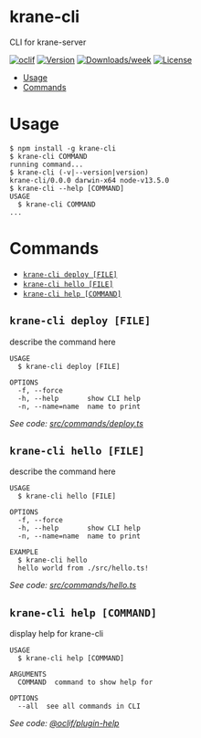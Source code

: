 krane-cli
=========

CLI for krane-server

[![oclif](https://img.shields.io/badge/cli-oclif-brightgreen.svg)](https://oclif.io)
[![Version](https://img.shields.io/npm/v/krane-cli.svg)](https://npmjs.org/package/krane-cli)
[![Downloads/week](https://img.shields.io/npm/dw/krane-cli.svg)](https://npmjs.org/package/krane-cli)
[![License](https://img.shields.io/npm/l/krane-cli.svg)](https://github.com/biensupernice/krane-cli/blob/master/package.json)

<!-- toc -->
* [Usage](#usage)
* [Commands](#commands)
<!-- tocstop -->
# Usage
<!-- usage -->
```sh-session
$ npm install -g krane-cli
$ krane-cli COMMAND
running command...
$ krane-cli (-v|--version|version)
krane-cli/0.0.0 darwin-x64 node-v13.5.0
$ krane-cli --help [COMMAND]
USAGE
  $ krane-cli COMMAND
...
```
<!-- usagestop -->
# Commands
<!-- commands -->
* [`krane-cli deploy [FILE]`](#krane-cli-deploy-file)
* [`krane-cli hello [FILE]`](#krane-cli-hello-file)
* [`krane-cli help [COMMAND]`](#krane-cli-help-command)

## `krane-cli deploy [FILE]`

describe the command here

```
USAGE
  $ krane-cli deploy [FILE]

OPTIONS
  -f, --force
  -h, --help       show CLI help
  -n, --name=name  name to print
```

_See code: [src/commands/deploy.ts](https://github.com/biensupernice/krane-cli/blob/v0.0.0/src/commands/deploy.ts)_

## `krane-cli hello [FILE]`

describe the command here

```
USAGE
  $ krane-cli hello [FILE]

OPTIONS
  -f, --force
  -h, --help       show CLI help
  -n, --name=name  name to print

EXAMPLE
  $ krane-cli hello
  hello world from ./src/hello.ts!
```

_See code: [src/commands/hello.ts](https://github.com/biensupernice/krane-cli/blob/v0.0.0/src/commands/hello.ts)_

## `krane-cli help [COMMAND]`

display help for krane-cli

```
USAGE
  $ krane-cli help [COMMAND]

ARGUMENTS
  COMMAND  command to show help for

OPTIONS
  --all  see all commands in CLI
```

_See code: [@oclif/plugin-help](https://github.com/oclif/plugin-help/blob/v2.2.3/src/commands/help.ts)_
<!-- commandsstop -->

